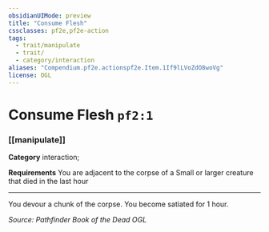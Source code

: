 ```yaml
---
obsidianUIMode: preview
title: "Consume Flesh"
cssclasses: pf2e,pf2e-action
tags:
  - trait/manipulate
  - trait/
  - category/interaction
aliases: "Compendium.pf2e.actionspf2e.Item.1If9lLVoZdO8woVg"
license: OGL
---
```

# Consume Flesh `pf2:1`

### [[manipulate]]

**Category** interaction; 




**Requirements** You are adjacent to the corpse of a Small or larger creature that died in the last hour

* * *

You devour a chunk of the corpse. You become satiated for 1 hour.

*Source: Pathfinder Book of the Dead*
*OGL*